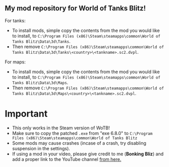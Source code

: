 ## My mod repository for World of Tanks Blitz!

For tanks:

- To install mods, simple copy the contents from the mod you would like to install, to ``C:\Program Files (x86)\Steam\steamapps\common\World of Tanks Blitz\Data\3d\Tanks``. 
- Then remove ``C:\Program Files (x86)\Steam\steamapps\common\World of Tanks Blitz\Data\3d\Tanks\<country>\<tankname>.sc2.dvpl``.

For maps:

- To install mods, simple copy the contents from the mod you would like to install, to ``C:\Program Files (x86)\Steam\steamapps\common\World of Tanks Blitz\Data\3d\Maps``. 
- Then remove ``C:\Program Files (x86)\Steam\steamapps\common\World of Tanks Blitz\Data\3d\Maps\<country>\<tankname>.sc2.dvpl``.

# Important

- This only works in the Steam version of WoTB!
- Make sure to copy the patched ``.exe`` from "exe 6.8.0" to ``C:\Program Files (x86)\Steam\steamapps\common\World of Tanks Blitz``
- Some mods may cause crashes (incase of a crash, try disabling suspension in the settings).
- If using a mod in your video, please give credit to me (**Bonking Bliz**) and add a proper link to the YouTube channel [from here.](https://www.youtube.com/channel/UCXrqqkN44yGSlx8uzE7Sj8Q)
